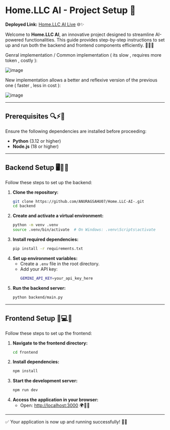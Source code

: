 # Home.LLC AI - Project Setup 🚀

**Deployed Link:** [Home.LLC AI Live](https://anurag-m8u1.onrender.com/) 🌐✨

Welcome to **Home.LLC AI**, an innovative project designed to streamline AI-powered functionalities. This guide provides step-by-step instructions to set up and run both the backend and frontend components efficiently. 📖✅💡

Genral implementation / Common implementation ( its slow , requires more token , costly ):

![image](https://github.com/user-attachments/assets/af7e6aff-41af-4602-b9d5-3708d2312a65)

New implementation allows a better and reflexive version of the previous one ( faster , less in cost ): 

![image](https://github.com/user-attachments/assets/e654cb4b-56bb-4eed-a55e-c69a18805678)


---

## Prerequisites 🔍⚡📌

Ensure the following dependencies are installed before proceeding:

- **Python** (3.12 or higher)
- **Node.js** (18 or higher)

---

## Backend Setup 🖥️🔧🚀

Follow these steps to set up the backend:

1. **Clone the repository:**
   ```sh
   git clone https://github.com/ANURAGSAHU07/Home.LLC-AI-.git
   cd backend
   ```
2. **Create and activate a virtual environment:**
   ```sh
   python -m venv .venv
   source .venv/bin/activate  # On Windows: .venv\Scripts\activate
   ```
3. **Install required dependencies:**
   ```sh
   pip install -r requirements.txt
   ```
4. **Set up environment variables:**
   - Create a `.env` file in the root directory.
   - Add your API key:
     ```sh
     GEMINI_API_KEY=your_api_key_here
     ```
5. **Run the backend server:**
   ```sh
   python backend/main.py
   ```

---

## Frontend Setup 🎨💻🚀

Follow these steps to set up the frontend:

1. **Navigate to the frontend directory:**
   ```sh
   cd frontend
   ```
2. **Install dependencies:**
   ```sh
   npm install
   ```
3. **Start the development server:**
   ```sh
   npm run dev
   ```
4. **Access the application in your browser:**
   - Open: [http://localhost:3000](http://localhost:3000) 🌍🔗📱

---

✅ Your application is now up and running successfully! 🎉🚀


